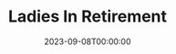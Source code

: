 ---
title: Ladies In Retirement
date: 2023-09-08T00:00:00
opening_date: 1942-01-20
closing_date: 1942-01-23
layout: productions
playbill:
Theatre: Theatre Jacksonville
Venue: Little Theatre
cast:
- Albert Feather: E.S. Beauchamp-Nobbs
- Emily Creed: Eleonor Edwards
- Ellen Creed: Irma Stockwell
- Louisa Creed: Mary Meischner
- Sister Theresa: Nina Bratton
- Leonora Fiske: Rose Marie Schosser
- Lucy Gilham: Ruby Hixon
crew:
- Stage Manager: Alfred Seitner
- Lighting Design: Alfred Seitner
- Stage Crew:
  - Ann Johnson
  - Bishop McCauley
  - Bob Sabin
  - Elmo Lehman
  - Gretchen Frizzell
  - Mary Garcia
  - Philip Devlin, Jr.
- Sound Effects:
  - Ann Johnson
  - Charles Blum, Jr.
  - William Schosser
- Property Assistant:
  - Anne Terry
  - Dick Lane
  - Rose Marie Schosser
- Assistant Stage Manager:
  - Bob Carter
  - Bob Sabin
- Interior Decoration: Dick Lane
- Make-up:
  - Elmo Lehman
  - Rosemary Dowling
- Director: Leighton M. Ballew
- Make-up Assistant:
  - Marion Bowman
  - Martha McAndrews
  - Mary Kethley
  - Mrs. Fred Cobb
- Publicity: Mary Joseph
- Costumes: Mrs. A.M. Lupfer
- Props: Mrs. L.D. Behner
orchestra:
---